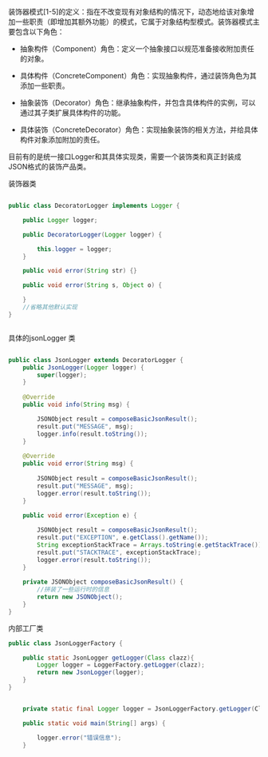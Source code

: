 装饰器模式[1-5]的定义：指在不改变现有对象结构的情况下，动态地给该对象增加一些职责（即增加其额外功能）的模式，它属于对象结构型模式。装饰器模式主要包含以下角色：

-   抽象构件（Component）角色：定义一个抽象接口以规范准备接收附加责任的对象。

-   具体构件（ConcreteComponent）角色：实现抽象构件，通过装饰角色为其添加一些职责。

-   抽象装饰（Decorator）角色：继承抽象构件，并包含具体构件的实例，可以通过其子类扩展具体构件的功能。

-   具体装饰（ConcreteDecorator）角色：实现抽象装饰的相关方法，并给具体构件对象添加附加的责任。

目前有的是统一接口Logger和其具体实现类，需要一个装饰类和真正封装成JSON格式的装饰产品类。

装饰器类
```java

public class DecoratorLogger implements Logger {

    public Logger logger;

    public DecoratorLogger(Logger logger) {

        this.logger = logger;
    }

    public void error(String str) {}

    public void error(String s, Object o) {

    }
    //省略其他默认实现
}



```

具体的jsonLogger 类
```java

public class JsonLogger extends DecoratorLogger {
    public JsonLogger(Logger logger) {
        super(logger);
    }
        
    @Override
    public void info(String msg) {

        JSONObject result = composeBasicJsonResult();
        result.put("MESSAGE", msg);
        logger.info(result.toString());
    }
    
    @Override
    public void error(String msg) {
        
        JSONObject result = composeBasicJsonResult();
        result.put("MESSAGE", msg);
        logger.error(result.toString());
    }
    
    public void error(Exception e) {

        JSONObject result = composeBasicJsonResult();
        result.put("EXCEPTION", e.getClass().getName());
        String exceptionStackTrace = Arrays.toString(e.getStackTrace());
        result.put("STACKTRACE", exceptionStackTrace);
        logger.error(result.toString());
    }
    
    private JSONObject composeBasicJsonResult() {
        //拼装了一些运行时的信息
        return new JSONObject();
    }
}


```

内部工厂类
```java
public class JsonLoggerFactory {

    public static JsonLogger getLogger(Class clazz){
        Logger logger = LoggerFactory.getLogger(clazz);
        return new JsonLogger(logger);
    }
}
```

```java

    private static final Logger logger = JsonLoggerFactory.getLogger(Client.class);

    public static void main(String[] args) {

        logger.error("错误信息");
    }
		

```